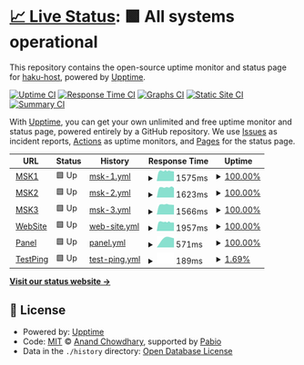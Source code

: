 # [📈 Live Status](https://side.status.haku.host): <!--live status--> **🟩 All systems operational**

This repository contains the open-source uptime monitor and status page for [haku-host](https://side.status.haku.host), powered by [Upptime](https://github.com/upptime/upptime).

[![Uptime CI](https://github.com/haku-host/side-monitor/workflows/Uptime%20CI/badge.svg)](https://github.com/haku-host/side-monitor/actions?query=workflow%3A%22Uptime+CI%22)
[![Response Time CI](https://github.com/haku-host/side-monitor/workflows/Response%20Time%20CI/badge.svg)](https://github.com/haku-host/side-monitor/actions?query=workflow%3A%22Response+Time+CI%22)
[![Graphs CI](https://github.com/haku-host/side-monitor/workflows/Graphs%20CI/badge.svg)](https://github.com/haku-host/side-monitor/actions?query=workflow%3A%22Graphs+CI%22)
[![Static Site CI](https://github.com/haku-host/side-monitor/workflows/Static%20Site%20CI/badge.svg)](https://github.com/haku-host/side-monitor/actions?query=workflow%3A%22Static+Site+CI%22)
[![Summary CI](https://github.com/haku-host/side-monitor/workflows/Summary%20CI/badge.svg)](https://github.com/haku-host/side-monitor/actions?query=workflow%3A%22Summary+CI%22)

With [Upptime](https://upptime.js.org), you can get your own unlimited and free uptime monitor and status page, powered entirely by a GitHub repository. We use [Issues](https://github.com/haku-host/side-monitor/issues) as incident reports, [Actions](https://github.com/haku-host/side-monitor/actions) as uptime monitors, and [Pages](https://side.status.haku.host) for the status page.

<!--start: status pages-->
<!-- This summary is generated by Upptime (https://github.com/upptime/upptime) -->
<!-- Do not edit this manually, your changes will be overwritten -->
<!-- prettier-ignore -->
| URL | Status | History | Response Time | Uptime |
| --- | ------ | ------- | ------------- | ------ |
| <img alt="" src="https://icons.duckduckgo.com/ip3/msk1.haku.host.ico" height="13"> [MSK1](https://msk1.haku.host) | 🟩 Up | [msk-1.yml](https://github.com/haku-host/side-monitor/commits/HEAD/history/msk-1.yml) | <details><summary><img alt="Response time graph" src="./graphs/msk-1/response-time-week.png" height="20"> 1575ms</summary><br><a href="https://haku-host.github.io/side-monitor/history/msk-1"><img alt="Response time 1575" src="https://img.shields.io/endpoint?url=https%3A%2F%2Fraw.githubusercontent.com%2Fhaku-host%2Fside-monitor%2FHEAD%2Fapi%2Fmsk-1%2Fresponse-time.json"></a><br><a href="https://haku-host.github.io/side-monitor/history/msk-1"><img alt="24-hour response time 1575" src="https://img.shields.io/endpoint?url=https%3A%2F%2Fraw.githubusercontent.com%2Fhaku-host%2Fside-monitor%2FHEAD%2Fapi%2Fmsk-1%2Fresponse-time-day.json"></a><br><a href="https://haku-host.github.io/side-monitor/history/msk-1"><img alt="7-day response time 1575" src="https://img.shields.io/endpoint?url=https%3A%2F%2Fraw.githubusercontent.com%2Fhaku-host%2Fside-monitor%2FHEAD%2Fapi%2Fmsk-1%2Fresponse-time-week.json"></a><br><a href="https://haku-host.github.io/side-monitor/history/msk-1"><img alt="30-day response time 1575" src="https://img.shields.io/endpoint?url=https%3A%2F%2Fraw.githubusercontent.com%2Fhaku-host%2Fside-monitor%2FHEAD%2Fapi%2Fmsk-1%2Fresponse-time-month.json"></a><br><a href="https://haku-host.github.io/side-monitor/history/msk-1"><img alt="1-year response time 1575" src="https://img.shields.io/endpoint?url=https%3A%2F%2Fraw.githubusercontent.com%2Fhaku-host%2Fside-monitor%2FHEAD%2Fapi%2Fmsk-1%2Fresponse-time-year.json"></a></details> | <details><summary><a href="https://haku-host.github.io/side-monitor/history/msk-1">100.00%</a></summary><a href="https://haku-host.github.io/side-monitor/history/msk-1"><img alt="All-time uptime 100.00%" src="https://img.shields.io/endpoint?url=https%3A%2F%2Fraw.githubusercontent.com%2Fhaku-host%2Fside-monitor%2FHEAD%2Fapi%2Fmsk-1%2Fuptime.json"></a><br><a href="https://haku-host.github.io/side-monitor/history/msk-1"><img alt="24-hour uptime 100.00%" src="https://img.shields.io/endpoint?url=https%3A%2F%2Fraw.githubusercontent.com%2Fhaku-host%2Fside-monitor%2FHEAD%2Fapi%2Fmsk-1%2Fuptime-day.json"></a><br><a href="https://haku-host.github.io/side-monitor/history/msk-1"><img alt="7-day uptime 100.00%" src="https://img.shields.io/endpoint?url=https%3A%2F%2Fraw.githubusercontent.com%2Fhaku-host%2Fside-monitor%2FHEAD%2Fapi%2Fmsk-1%2Fuptime-week.json"></a><br><a href="https://haku-host.github.io/side-monitor/history/msk-1"><img alt="30-day uptime 100.00%" src="https://img.shields.io/endpoint?url=https%3A%2F%2Fraw.githubusercontent.com%2Fhaku-host%2Fside-monitor%2FHEAD%2Fapi%2Fmsk-1%2Fuptime-month.json"></a><br><a href="https://haku-host.github.io/side-monitor/history/msk-1"><img alt="1-year uptime 100.00%" src="https://img.shields.io/endpoint?url=https%3A%2F%2Fraw.githubusercontent.com%2Fhaku-host%2Fside-monitor%2FHEAD%2Fapi%2Fmsk-1%2Fuptime-year.json"></a></details>
| <img alt="" src="https://icons.duckduckgo.com/ip3/msk2.haku.host.ico" height="13"> [MSK2](https://msk2.haku.host) | 🟩 Up | [msk-2.yml](https://github.com/haku-host/side-monitor/commits/HEAD/history/msk-2.yml) | <details><summary><img alt="Response time graph" src="./graphs/msk-2/response-time-week.png" height="20"> 1623ms</summary><br><a href="https://haku-host.github.io/side-monitor/history/msk-2"><img alt="Response time 1623" src="https://img.shields.io/endpoint?url=https%3A%2F%2Fraw.githubusercontent.com%2Fhaku-host%2Fside-monitor%2FHEAD%2Fapi%2Fmsk-2%2Fresponse-time.json"></a><br><a href="https://haku-host.github.io/side-monitor/history/msk-2"><img alt="24-hour response time 1623" src="https://img.shields.io/endpoint?url=https%3A%2F%2Fraw.githubusercontent.com%2Fhaku-host%2Fside-monitor%2FHEAD%2Fapi%2Fmsk-2%2Fresponse-time-day.json"></a><br><a href="https://haku-host.github.io/side-monitor/history/msk-2"><img alt="7-day response time 1623" src="https://img.shields.io/endpoint?url=https%3A%2F%2Fraw.githubusercontent.com%2Fhaku-host%2Fside-monitor%2FHEAD%2Fapi%2Fmsk-2%2Fresponse-time-week.json"></a><br><a href="https://haku-host.github.io/side-monitor/history/msk-2"><img alt="30-day response time 1623" src="https://img.shields.io/endpoint?url=https%3A%2F%2Fraw.githubusercontent.com%2Fhaku-host%2Fside-monitor%2FHEAD%2Fapi%2Fmsk-2%2Fresponse-time-month.json"></a><br><a href="https://haku-host.github.io/side-monitor/history/msk-2"><img alt="1-year response time 1623" src="https://img.shields.io/endpoint?url=https%3A%2F%2Fraw.githubusercontent.com%2Fhaku-host%2Fside-monitor%2FHEAD%2Fapi%2Fmsk-2%2Fresponse-time-year.json"></a></details> | <details><summary><a href="https://haku-host.github.io/side-monitor/history/msk-2">100.00%</a></summary><a href="https://haku-host.github.io/side-monitor/history/msk-2"><img alt="All-time uptime 100.00%" src="https://img.shields.io/endpoint?url=https%3A%2F%2Fraw.githubusercontent.com%2Fhaku-host%2Fside-monitor%2FHEAD%2Fapi%2Fmsk-2%2Fuptime.json"></a><br><a href="https://haku-host.github.io/side-monitor/history/msk-2"><img alt="24-hour uptime 100.00%" src="https://img.shields.io/endpoint?url=https%3A%2F%2Fraw.githubusercontent.com%2Fhaku-host%2Fside-monitor%2FHEAD%2Fapi%2Fmsk-2%2Fuptime-day.json"></a><br><a href="https://haku-host.github.io/side-monitor/history/msk-2"><img alt="7-day uptime 100.00%" src="https://img.shields.io/endpoint?url=https%3A%2F%2Fraw.githubusercontent.com%2Fhaku-host%2Fside-monitor%2FHEAD%2Fapi%2Fmsk-2%2Fuptime-week.json"></a><br><a href="https://haku-host.github.io/side-monitor/history/msk-2"><img alt="30-day uptime 100.00%" src="https://img.shields.io/endpoint?url=https%3A%2F%2Fraw.githubusercontent.com%2Fhaku-host%2Fside-monitor%2FHEAD%2Fapi%2Fmsk-2%2Fuptime-month.json"></a><br><a href="https://haku-host.github.io/side-monitor/history/msk-2"><img alt="1-year uptime 100.00%" src="https://img.shields.io/endpoint?url=https%3A%2F%2Fraw.githubusercontent.com%2Fhaku-host%2Fside-monitor%2FHEAD%2Fapi%2Fmsk-2%2Fuptime-year.json"></a></details>
| <img alt="" src="https://icons.duckduckgo.com/ip3/msk3.haku.host.ico" height="13"> [MSK3](https://msk3.haku.host) | 🟩 Up | [msk-3.yml](https://github.com/haku-host/side-monitor/commits/HEAD/history/msk-3.yml) | <details><summary><img alt="Response time graph" src="./graphs/msk-3/response-time-week.png" height="20"> 1566ms</summary><br><a href="https://haku-host.github.io/side-monitor/history/msk-3"><img alt="Response time 1566" src="https://img.shields.io/endpoint?url=https%3A%2F%2Fraw.githubusercontent.com%2Fhaku-host%2Fside-monitor%2FHEAD%2Fapi%2Fmsk-3%2Fresponse-time.json"></a><br><a href="https://haku-host.github.io/side-monitor/history/msk-3"><img alt="24-hour response time 1566" src="https://img.shields.io/endpoint?url=https%3A%2F%2Fraw.githubusercontent.com%2Fhaku-host%2Fside-monitor%2FHEAD%2Fapi%2Fmsk-3%2Fresponse-time-day.json"></a><br><a href="https://haku-host.github.io/side-monitor/history/msk-3"><img alt="7-day response time 1566" src="https://img.shields.io/endpoint?url=https%3A%2F%2Fraw.githubusercontent.com%2Fhaku-host%2Fside-monitor%2FHEAD%2Fapi%2Fmsk-3%2Fresponse-time-week.json"></a><br><a href="https://haku-host.github.io/side-monitor/history/msk-3"><img alt="30-day response time 1566" src="https://img.shields.io/endpoint?url=https%3A%2F%2Fraw.githubusercontent.com%2Fhaku-host%2Fside-monitor%2FHEAD%2Fapi%2Fmsk-3%2Fresponse-time-month.json"></a><br><a href="https://haku-host.github.io/side-monitor/history/msk-3"><img alt="1-year response time 1566" src="https://img.shields.io/endpoint?url=https%3A%2F%2Fraw.githubusercontent.com%2Fhaku-host%2Fside-monitor%2FHEAD%2Fapi%2Fmsk-3%2Fresponse-time-year.json"></a></details> | <details><summary><a href="https://haku-host.github.io/side-monitor/history/msk-3">100.00%</a></summary><a href="https://haku-host.github.io/side-monitor/history/msk-3"><img alt="All-time uptime 100.00%" src="https://img.shields.io/endpoint?url=https%3A%2F%2Fraw.githubusercontent.com%2Fhaku-host%2Fside-monitor%2FHEAD%2Fapi%2Fmsk-3%2Fuptime.json"></a><br><a href="https://haku-host.github.io/side-monitor/history/msk-3"><img alt="24-hour uptime 100.00%" src="https://img.shields.io/endpoint?url=https%3A%2F%2Fraw.githubusercontent.com%2Fhaku-host%2Fside-monitor%2FHEAD%2Fapi%2Fmsk-3%2Fuptime-day.json"></a><br><a href="https://haku-host.github.io/side-monitor/history/msk-3"><img alt="7-day uptime 100.00%" src="https://img.shields.io/endpoint?url=https%3A%2F%2Fraw.githubusercontent.com%2Fhaku-host%2Fside-monitor%2FHEAD%2Fapi%2Fmsk-3%2Fuptime-week.json"></a><br><a href="https://haku-host.github.io/side-monitor/history/msk-3"><img alt="30-day uptime 100.00%" src="https://img.shields.io/endpoint?url=https%3A%2F%2Fraw.githubusercontent.com%2Fhaku-host%2Fside-monitor%2FHEAD%2Fapi%2Fmsk-3%2Fuptime-month.json"></a><br><a href="https://haku-host.github.io/side-monitor/history/msk-3"><img alt="1-year uptime 100.00%" src="https://img.shields.io/endpoint?url=https%3A%2F%2Fraw.githubusercontent.com%2Fhaku-host%2Fside-monitor%2FHEAD%2Fapi%2Fmsk-3%2Fuptime-year.json"></a></details>
| <img alt="" src="https://icons.duckduckgo.com/ip3/haku.host.ico" height="13"> [WebSite](https://haku.host) | 🟩 Up | [web-site.yml](https://github.com/haku-host/side-monitor/commits/HEAD/history/web-site.yml) | <details><summary><img alt="Response time graph" src="./graphs/web-site/response-time-week.png" height="20"> 1957ms</summary><br><a href="https://haku-host.github.io/side-monitor/history/web-site"><img alt="Response time 1957" src="https://img.shields.io/endpoint?url=https%3A%2F%2Fraw.githubusercontent.com%2Fhaku-host%2Fside-monitor%2FHEAD%2Fapi%2Fweb-site%2Fresponse-time.json"></a><br><a href="https://haku-host.github.io/side-monitor/history/web-site"><img alt="24-hour response time 1957" src="https://img.shields.io/endpoint?url=https%3A%2F%2Fraw.githubusercontent.com%2Fhaku-host%2Fside-monitor%2FHEAD%2Fapi%2Fweb-site%2Fresponse-time-day.json"></a><br><a href="https://haku-host.github.io/side-monitor/history/web-site"><img alt="7-day response time 1957" src="https://img.shields.io/endpoint?url=https%3A%2F%2Fraw.githubusercontent.com%2Fhaku-host%2Fside-monitor%2FHEAD%2Fapi%2Fweb-site%2Fresponse-time-week.json"></a><br><a href="https://haku-host.github.io/side-monitor/history/web-site"><img alt="30-day response time 1957" src="https://img.shields.io/endpoint?url=https%3A%2F%2Fraw.githubusercontent.com%2Fhaku-host%2Fside-monitor%2FHEAD%2Fapi%2Fweb-site%2Fresponse-time-month.json"></a><br><a href="https://haku-host.github.io/side-monitor/history/web-site"><img alt="1-year response time 1957" src="https://img.shields.io/endpoint?url=https%3A%2F%2Fraw.githubusercontent.com%2Fhaku-host%2Fside-monitor%2FHEAD%2Fapi%2Fweb-site%2Fresponse-time-year.json"></a></details> | <details><summary><a href="https://haku-host.github.io/side-monitor/history/web-site">100.00%</a></summary><a href="https://haku-host.github.io/side-monitor/history/web-site"><img alt="All-time uptime 100.00%" src="https://img.shields.io/endpoint?url=https%3A%2F%2Fraw.githubusercontent.com%2Fhaku-host%2Fside-monitor%2FHEAD%2Fapi%2Fweb-site%2Fuptime.json"></a><br><a href="https://haku-host.github.io/side-monitor/history/web-site"><img alt="24-hour uptime 100.00%" src="https://img.shields.io/endpoint?url=https%3A%2F%2Fraw.githubusercontent.com%2Fhaku-host%2Fside-monitor%2FHEAD%2Fapi%2Fweb-site%2Fuptime-day.json"></a><br><a href="https://haku-host.github.io/side-monitor/history/web-site"><img alt="7-day uptime 100.00%" src="https://img.shields.io/endpoint?url=https%3A%2F%2Fraw.githubusercontent.com%2Fhaku-host%2Fside-monitor%2FHEAD%2Fapi%2Fweb-site%2Fuptime-week.json"></a><br><a href="https://haku-host.github.io/side-monitor/history/web-site"><img alt="30-day uptime 100.00%" src="https://img.shields.io/endpoint?url=https%3A%2F%2Fraw.githubusercontent.com%2Fhaku-host%2Fside-monitor%2FHEAD%2Fapi%2Fweb-site%2Fuptime-month.json"></a><br><a href="https://haku-host.github.io/side-monitor/history/web-site"><img alt="1-year uptime 100.00%" src="https://img.shields.io/endpoint?url=https%3A%2F%2Fraw.githubusercontent.com%2Fhaku-host%2Fside-monitor%2FHEAD%2Fapi%2Fweb-site%2Fuptime-year.json"></a></details>
| <img alt="" src="https://icons.duckduckgo.com/ip3/my.haku.host.ico" height="13"> [Panel](https://my.haku.host) | 🟩 Up | [panel.yml](https://github.com/haku-host/side-monitor/commits/HEAD/history/panel.yml) | <details><summary><img alt="Response time graph" src="./graphs/panel/response-time-week.png" height="20"> 571ms</summary><br><a href="https://haku-host.github.io/side-monitor/history/panel"><img alt="Response time 571" src="https://img.shields.io/endpoint?url=https%3A%2F%2Fraw.githubusercontent.com%2Fhaku-host%2Fside-monitor%2FHEAD%2Fapi%2Fpanel%2Fresponse-time.json"></a><br><a href="https://haku-host.github.io/side-monitor/history/panel"><img alt="24-hour response time 571" src="https://img.shields.io/endpoint?url=https%3A%2F%2Fraw.githubusercontent.com%2Fhaku-host%2Fside-monitor%2FHEAD%2Fapi%2Fpanel%2Fresponse-time-day.json"></a><br><a href="https://haku-host.github.io/side-monitor/history/panel"><img alt="7-day response time 571" src="https://img.shields.io/endpoint?url=https%3A%2F%2Fraw.githubusercontent.com%2Fhaku-host%2Fside-monitor%2FHEAD%2Fapi%2Fpanel%2Fresponse-time-week.json"></a><br><a href="https://haku-host.github.io/side-monitor/history/panel"><img alt="30-day response time 571" src="https://img.shields.io/endpoint?url=https%3A%2F%2Fraw.githubusercontent.com%2Fhaku-host%2Fside-monitor%2FHEAD%2Fapi%2Fpanel%2Fresponse-time-month.json"></a><br><a href="https://haku-host.github.io/side-monitor/history/panel"><img alt="1-year response time 571" src="https://img.shields.io/endpoint?url=https%3A%2F%2Fraw.githubusercontent.com%2Fhaku-host%2Fside-monitor%2FHEAD%2Fapi%2Fpanel%2Fresponse-time-year.json"></a></details> | <details><summary><a href="https://haku-host.github.io/side-monitor/history/panel">100.00%</a></summary><a href="https://haku-host.github.io/side-monitor/history/panel"><img alt="All-time uptime 100.00%" src="https://img.shields.io/endpoint?url=https%3A%2F%2Fraw.githubusercontent.com%2Fhaku-host%2Fside-monitor%2FHEAD%2Fapi%2Fpanel%2Fuptime.json"></a><br><a href="https://haku-host.github.io/side-monitor/history/panel"><img alt="24-hour uptime 100.00%" src="https://img.shields.io/endpoint?url=https%3A%2F%2Fraw.githubusercontent.com%2Fhaku-host%2Fside-monitor%2FHEAD%2Fapi%2Fpanel%2Fuptime-day.json"></a><br><a href="https://haku-host.github.io/side-monitor/history/panel"><img alt="7-day uptime 100.00%" src="https://img.shields.io/endpoint?url=https%3A%2F%2Fraw.githubusercontent.com%2Fhaku-host%2Fside-monitor%2FHEAD%2Fapi%2Fpanel%2Fuptime-week.json"></a><br><a href="https://haku-host.github.io/side-monitor/history/panel"><img alt="30-day uptime 100.00%" src="https://img.shields.io/endpoint?url=https%3A%2F%2Fraw.githubusercontent.com%2Fhaku-host%2Fside-monitor%2FHEAD%2Fapi%2Fpanel%2Fuptime-month.json"></a><br><a href="https://haku-host.github.io/side-monitor/history/panel"><img alt="1-year uptime 100.00%" src="https://img.shields.io/endpoint?url=https%3A%2F%2Fraw.githubusercontent.com%2Fhaku-host%2Fside-monitor%2FHEAD%2Fapi%2Fpanel%2Fuptime-year.json"></a></details>
| <img alt="" src="https://icons.duckduckgo.com/ip3/null.ico" height="13"> [TestPing](msk3.haku.host) | 🟩 Up | [test-ping.yml](https://github.com/haku-host/side-monitor/commits/HEAD/history/test-ping.yml) | <details><summary><img alt="Response time graph" src="./graphs/test-ping/response-time-week.png" height="20"> 189ms</summary><br><a href="https://haku-host.github.io/side-monitor/history/test-ping"><img alt="Response time 189" src="https://img.shields.io/endpoint?url=https%3A%2F%2Fraw.githubusercontent.com%2Fhaku-host%2Fside-monitor%2FHEAD%2Fapi%2Ftest-ping%2Fresponse-time.json"></a><br><a href="https://haku-host.github.io/side-monitor/history/test-ping"><img alt="24-hour response time 189" src="https://img.shields.io/endpoint?url=https%3A%2F%2Fraw.githubusercontent.com%2Fhaku-host%2Fside-monitor%2FHEAD%2Fapi%2Ftest-ping%2Fresponse-time-day.json"></a><br><a href="https://haku-host.github.io/side-monitor/history/test-ping"><img alt="7-day response time 189" src="https://img.shields.io/endpoint?url=https%3A%2F%2Fraw.githubusercontent.com%2Fhaku-host%2Fside-monitor%2FHEAD%2Fapi%2Ftest-ping%2Fresponse-time-week.json"></a><br><a href="https://haku-host.github.io/side-monitor/history/test-ping"><img alt="30-day response time 189" src="https://img.shields.io/endpoint?url=https%3A%2F%2Fraw.githubusercontent.com%2Fhaku-host%2Fside-monitor%2FHEAD%2Fapi%2Ftest-ping%2Fresponse-time-month.json"></a><br><a href="https://haku-host.github.io/side-monitor/history/test-ping"><img alt="1-year response time 189" src="https://img.shields.io/endpoint?url=https%3A%2F%2Fraw.githubusercontent.com%2Fhaku-host%2Fside-monitor%2FHEAD%2Fapi%2Ftest-ping%2Fresponse-time-year.json"></a></details> | <details><summary><a href="https://haku-host.github.io/side-monitor/history/test-ping">1.69%</a></summary><a href="https://haku-host.github.io/side-monitor/history/test-ping"><img alt="All-time uptime 1.69%" src="https://img.shields.io/endpoint?url=https%3A%2F%2Fraw.githubusercontent.com%2Fhaku-host%2Fside-monitor%2FHEAD%2Fapi%2Ftest-ping%2Fuptime.json"></a><br><a href="https://haku-host.github.io/side-monitor/history/test-ping"><img alt="24-hour uptime 1.69%" src="https://img.shields.io/endpoint?url=https%3A%2F%2Fraw.githubusercontent.com%2Fhaku-host%2Fside-monitor%2FHEAD%2Fapi%2Ftest-ping%2Fuptime-day.json"></a><br><a href="https://haku-host.github.io/side-monitor/history/test-ping"><img alt="7-day uptime 1.69%" src="https://img.shields.io/endpoint?url=https%3A%2F%2Fraw.githubusercontent.com%2Fhaku-host%2Fside-monitor%2FHEAD%2Fapi%2Ftest-ping%2Fuptime-week.json"></a><br><a href="https://haku-host.github.io/side-monitor/history/test-ping"><img alt="30-day uptime 1.69%" src="https://img.shields.io/endpoint?url=https%3A%2F%2Fraw.githubusercontent.com%2Fhaku-host%2Fside-monitor%2FHEAD%2Fapi%2Ftest-ping%2Fuptime-month.json"></a><br><a href="https://haku-host.github.io/side-monitor/history/test-ping"><img alt="1-year uptime 1.69%" src="https://img.shields.io/endpoint?url=https%3A%2F%2Fraw.githubusercontent.com%2Fhaku-host%2Fside-monitor%2FHEAD%2Fapi%2Ftest-ping%2Fuptime-year.json"></a></details>

<!--end: status pages-->

[**Visit our status website →**](https://side.status.haku.host)

## 📄 License

- Powered by: [Upptime](https://github.com/upptime/upptime)
- Code: [MIT](./LICENSE) © [Anand Chowdhary](https://anandchowdhary.com), supported by [Pabio](https://pabio.com)
- Data in the `./history` directory: [Open Database License](https://opendatacommons.org/licenses/odbl/1-0/)
